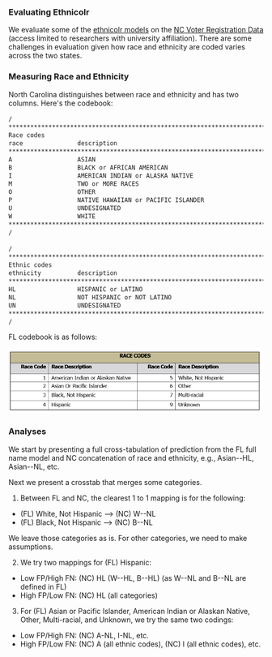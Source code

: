 ### Evaluating Ethnicolr

We evaluate some of the [ethnicolr models](https://github.com/appeler/ethnicolr) on the [NC Voter Registration Data](https://dataverse.harvard.edu/dataset.xhtml?persistentId=doi:10.7910/DVN/NEFUBN) (access limited to researchers with university affiliation). There are some challenges in evaluation given how race and ethnicity are coded varies across the two states.

### Measuring Race and Ethnicity

North Carolina distinguishes between race and ethnicity and has two columns. Here's the codebook:

```
/ ***************************************************************************
Race codes
race               description
*******************************************************************************
A                  ASIAN
B                  BLACK or AFRICAN AMERICAN
I                  AMERICAN INDIAN or ALASKA NATIVE
M                  TWO or MORE RACES
O                  OTHER
P                  NATIVE HAWAIIAN or PACIFIC ISLANDER
U                  UNDESIGNATED
W                  WHITE
*************************************************************************** /

/ ***************************************************************************
Ethnic codes
ethnicity          description
*******************************************************************************
HL                 HISPANIC or LATINO
NL                 NOT HISPANIC or NOT LATINO
UN                 UNDESIGNATED
*************************************************************************** /
```

FL codebook is as follows:

![](img/fl_race_code.png)

### Analyses

We start by presenting a full cross-tabulation of prediction from the FL full name model and NC concatenation of race and ethnicity, e.g., Asian--HL, Asian--NL, etc.

Next we present a crosstab that merges some categories.

1. Between FL and NC, the clearest 1 to 1 mapping is for the following:
  * (FL) White, Not Hispanic --> (NC) W--NL
  * (FL) Black, Not Hispanic --> (NC) B--NL

  We leave those categories as is. For other categories, we need to make assumptions.

2. We try two mappings for (FL) Hispanic:
  * Low FP/High FN: (NC) HL (W--HL, B--HL) (as W--NL and B--NL are defined in FL)
  * High FP/Low FN: (NC) HL (all categories)

3. For (FL) Asian or Pacific Islander, American Indian or Alaskan Native, Other, Multi-racial, and Unknown, we try the same two codings:
  * Low FP/High FN: (NC) A-NL, I-NL, etc.
  * High FP/Low FN: (NC) A (all ethnic codes), (NC) I (all ethnic codes), etc.

